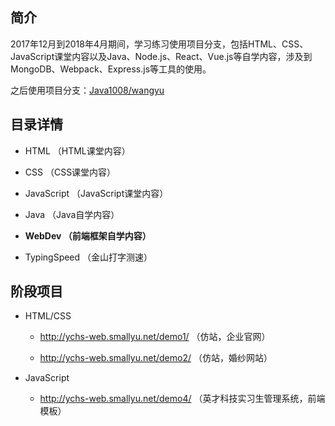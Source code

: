 
## 简介

2017年12月到2018年4月期间，学习练习使用项目分支，包括HTML、CSS、JavaScript课堂内容以及Java、Node.js、React、Vue.js等自学内容，涉及到MongoDB、Webpack、Express.js等工具的使用。

之后使用项目分支：[Java1008/wangyu](https://gitee.com/ychs168/Java1008/tree/wangyu/)

## 目录详情

- HTML （HTML课堂内容）

- CSS （CSS课堂内容）

- JavaScript （JavaScript课堂内容）

- Java （Java自学内容）

- **WebDev （前端框架自学内容）**

- TypingSpeed （金山打字测速）

## 阶段项目

- HTML/CSS

    - http://ychs-web.smallyu.net/demo1/  （仿站，企业官网）

    - http://ychs-web.smallyu.net/demo2/  （仿站，婚纱网站）


- JavaScript

    - http://ychs-web.smallyu.net/demo4/  （英才科技实习生管理系统，前端模板）
